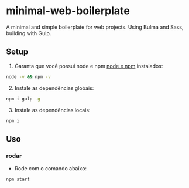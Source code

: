# minimal-web-boilerplate
A minimal and simple boilerplate for web projects. Using Bulma and Sass, building with Gulp.

## Setup

1. Garanta que você possui node e npm [node e npm](https://nodejs.org/en/download/) instalados:

```sh
node -v && npm -v
```

2. Instale as dependências globais:

```sh
npm i gulp -g
```

3. Instale as dependências locais:

```sh
npm i
```

## Uso

### rodar

* Rode com o comando abaixo:

```
npm start
```
